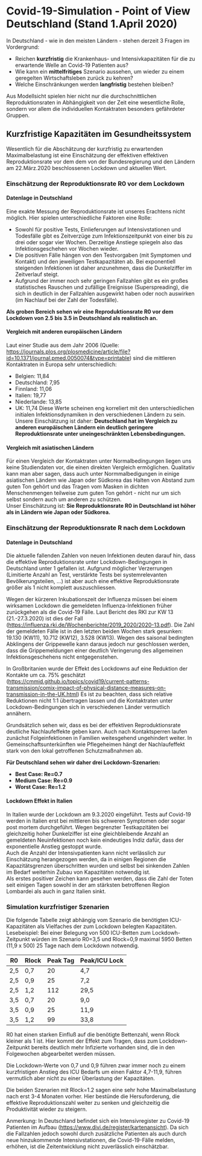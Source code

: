 # Covid-19-Simulation - Point of View Deutschland (Stand 1.April 2020)

In Deutschland - wie in den meisten Ländern - stehen derzeit 3 Fragen im Vordergrund: 
* Reichen <b>kurzfristig</b>  die Krankenhaus- und Intensivkapazitäten für die zu erwartende Welle an Covid-19 Patienten aus?
* Wie kann ein <b>mittelfritiges</b> Szenario aussehen, um wieder zu einem geregelten Wirtschaftsleben zurück zu kehren?
* Welche Einschränkungen werden <b>langfristig</b> bestehen bleiben?

Aus Modellsicht spielen hier nicht nur die durchschnittlichen Reproduktionsraten in Abhängigkeit von der Zeit eine 
wesentliche Rolle,  sondern vor allem die individuellen Kontaktraten besonders gefährdeter Gruppen. 

## Kurzfristige Kapazitäten im Gesundheitssystem 
Wesentlich für die Abschätzung der kurzfristig zu erwartenden Maximalbelastung ist eine Einschätzung der effektiven
effektiven Reproduktionsrate vor dem dem von der Bundesregierung und den Ländern am 22.März.2020 beschlossenen Lockdown und 
aktuellen Wert. <br>

### Einschätzung der Reproduktionsrate R0 vor dem Lockdown

#### Datenlage in Deutschland
Eine exakte Messung der Reproduktionsrate ist unseres Erachtens nicht möglich. Hier spielen unterschiedliche Faktoren 
eine Rolle: 
* Sowohl für positive Tests, Einlieferungen auf Intensivstationen und Todesfälle gibt es Zeitverzüge zum 
Infektionszeitpunkt von einer bis zu drei oder sogar vier Wochen. Derzeitige Anstiege spiegeln also das 
Infektionsgeschehen vor Wochen wieder. 
* Die positiven Fälle hängen von den Testvorgaben (mit Symptomen und Kontakt) und den jeweiligen
    Testkapazitäten ab. Bei exponentiell steigenden Infektionen ist daher anzunehmen, dass die Dunkelziffer im Zeitverlauf steigt. 
* Aufgrund der immer noch sehr geringen Fallzahlen gibt es ein großes statistisches Rauschen und zufällige Ereignisse (Superspreading),
die sich in deutlich in der Fallzahlen ausgewirkt haben oder noch auswirken (im Nachlauf bei der Zahl der Todesfälle). 

<b>Als groben Bereich sehen wir eine Reproduktionsrate R0 vor dem Lockdown von 2.5 bis 3.5 in Deutschland als realistisch an. </b>

#### Vergleich mit anderen europäischen Ländern
Laut einer Studie aus dem Jahr 2006 (Quelle: https://journals.plos.org/plosmedicine/article/file?id=10.1371/journal.pmed.0050074&type=printable) 
sind die mittleren Kontaktraten in Europa sehr unterschiedlich: 
* Belgien:  11,84
* Deutschland:  7,95
* Finnland: 11,06
* Italien: 19,77
* Niederlande: 13,85
* UK: 11,74
Diese Werte scheinen eng korreliert mit den unterschiedlichen initialen Infektionsdynamiken in den verschiedenen Ländern
zu sein.<br>
Unsere Einschätzung ist daher: <b> Deutschland hat im Vergleich zu anderen europäischen Ländern ein deutlich geringere 
Reproduktionsrate unter uneingeschränkten Lebensbedingungen. </b>

#### Vergleich mit asiatischen Ländern
Für einen Vergleich der Kontaktraten unter Normalbedingungen liegen uns keine Studiendaten vor, die einen direkten Vergleich
ermöglichen. Qualitativ kann man aber sagen, dass auch unter Normmalbedigungen in einige asiatischen Ländern wie Japan oder
Südkorea das Halten von Abstand zum guten Ton gehört und das Tragen vom Masken in dichten Menschenmengen teilweise zum 
guten Ton gehört - nicht nur um sich selbst sondern auch um anderen zu schützen. <br>
Unser Einschätzung ist: <b>Sie Reproduktionsrate R0 in Deutschland ist höher als in Ländern wie Japan oder
Südkorea.</b>

### Einschätzung der Reproduktionsrate R nach dem Lockdown

#### Datenlage in Deutschland

Die aktuelle fallenden Zahlen von neuen Infektionen deuten darauf hin, dass die effektive Reproduktionsrate 
unter Lockdown-Bedingungen in Deutschland unter 1 gefallen ist. Aufgrund möglicher Verzerrungen (Limitierte Anzahl 
an Test, verstärkte Tests bei systemrelevanten Bevölkerungsteilen, ...) ist aber auch eine effektive Reproduktionsrate 
größer als 1 nicht komplett auszuschliessen. 

Wegen der kürzeren Inkubationszeit der Influenza müssen bei einem wirksamen Lockdown die gemeldeten Influenza-Infektionen früher zurückgehen als die Covid-19 Fälle. Laut Bericht des RKI zur KW 13 (21.-27.3.2020) ist dies der Fall (https://influenza.rki.de/Wochenberichte/2019_2020/2020-13.pdf). Die Zahl der gemeldeten Fälle ist in den letzten beiden Wochen stark gesunken: 19.130 (KW11), 10.712 (KW12), 3.528 (KW13). Wegen des saisonal bedingten Abklingens der Grippewelle kann daraus jedoch nur geschlossen werden, dass die Grippemeldungen einer deutlich Veringerung des allgemeinen Infektionsgeschehens nicht entgegenstehen. 

In Großbritanien wurde der Effekt des Lockdowns auf eine Reduktion der Kontakte um ca. 75% geschätzt 
(https://cmmid.github.io/topics/covid19/current-patterns-transmission/comix-impact-of-physical-distance-measures-on-transmission-in-the-UK.html)
Es ist zu beachten, dass sich relative Reduktionen nicht 1:1 übertragen lassen und die Kontaktraten unter 
Lockdown-Bedingungen sich in verschiedenen Länder vermutlich annähern. 

Grundsätzlich sehen wir, dass es bei der effektiven Reproduktionsrate deutliche Nachlaufeffekte geben kann. Auch nach 
Kontaktsperren laufen zunächst Folgeinfektionen in Familien weitesgehend ungehindert weiter. In Gemeinschaftsunterkünften
wie Pflegeheimen hängt der Nachlaufeffekt stark von den lokal getroffenen Schutzmaßnahmen ab. 

<b>Für Deutschland sehen wir daher drei Lockdown-Szenarien: 
* Best Case: Re=0.7
* Medium Case: Re=0.9
* Worst Case: Re=1.2
</b>

#### Lockdown Effekt in Italien
In Italien wurde der Lockdown am 9.3.2020 eingeführt. Tests auf Covid-19 werden in Italien erst bei mittleren bis schweren Symptomen oder sogar post mortem durchgeführt. Wegen begrenzter Testkapzitäten bei gleichzeitig hoher Dunkelziffer ist eine gleichbleibende Anzahl an gemeldeten Neuinfektionen noch kein eindeutiges Indiz dafür, dass der exponentielle Anstieg gestoppt wurde. <br> 
Auch die Anzahl der Intensivpatienten kann nicht verlässlich zur Einschätzung herangezogen werden, da in einigen Regionen die Kapazitätsgrenzen überschritten wurden und selbst bei sinkenden Zahlen im Bedarf weiterhin Zubau von Kapazitäten notwendig ist.<br>
Als erstes positiver Zeichen kann gesehen werden, dass die Zahl der Toten seit einigen Tagen sowohl in der am stärksten betroffenen Region Lombardei als auch in ganz Italien sinkt.

### Simulation kurzfristiger Szenarien
Die folgende Tabelle zeigt abhängig vom Szenario die benötigten ICU-Kapazitäten als Vielfaches der zum Lockdown belegten Kapazitäten. Lesebeispiel: Bei einer Belegung von 500 ICU-Betten zum Lockdowh-Zeitpunkt würden im Szenario R0=3,5 und Rlock=0,9 maximal 5950 Betten (11,9 x 500) 25 Tage nach dem Lockdown notwendig. 

| R0  | Rlock | Peak Tag | Peak/ICU Lock |
|-----|-------|----------|---------------|
| 2,5 | 0,7   | 20       | 4,7           |
| 2,5 | 0,9   | 25       | 7,2           |
| 2,5 | 1,2   | 112      | 29,5          |
| 3,5 | 0,7   | 20       | 9,0           |
| 3,5 | 0,9   | 25       | 11,9          |
| 3,5 | 1,2   | 99       | 33,8          |

R0 hat einen starken Einfluß auf die benötigte Bettenzahl, wenn Rlock kleiner als 1 ist. Hier kommt der Effekt zum Tragen, dass zum Lockdown-Zeitpunkt bereits deutlich mehr Infizierte vorhanden sind, die in den Folgewochen abgearbeitet werden müssen. 

Die Lockdown-Werte von 0,7 und 0,9 führen zwar immer noch zu einem kurzfristigen Anstieg des ICU Bedarfs um einen Faktor 4,7-11,9, führen vermutlich aber nicht zu einer Überlastung der Kapazitäten. 

Die beiden Szenarien mit Rlock=1.2 sagen eine sehr hohe Maximalbelastung nach erst 3-4 Monaten vorher. Hier bestünde die Hersuforderung, die effektive Reproduktionszahl weiter zu senken und gleichzeitig die Produktivität wieder zu steigern. 

Anmerkung: In Deutschland befindet sich ein Intensivregister zu Covid-19 Patienten im Aufbau (https://www.divi.de/register/kartenansicht). Da sich die Fallzahlen jedoch sowohl durch zusätzliche Patienten als auch durch neue hinzukommende Intensivstationen, die Covid-19-Fälle melden, erhöhen, ist die Zeitentwicklung nicht zuverlässlich einschätzbar. 












